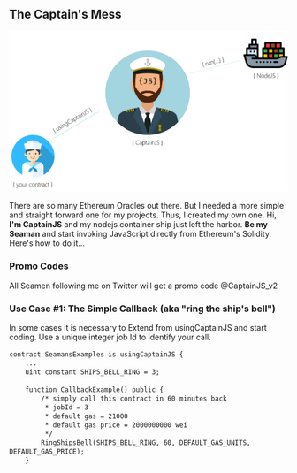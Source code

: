## The Captain's Mess

![useful image](Captain.jpg)

There are so many Ethereum Oracles out there. But I needed a more simple and straight forward one for my projects. Thus, I created my own one. 
Hi, **I'm CaptainJS** and my nodejs container ship just left the harbor. **Be my Seaman** and start invoking JavaScript directly from Ethereum's Solidity. Here's how to do it...  

### Promo Codes

All Seamen following me on Twitter will get a promo code @CaptainJS_v2

### Use Case #1: The Simple Callback (aka "ring the ship's bell")

In some cases it is necessary to Extend from usingCaptainJS and start coding. Use a unique integer job Id to identify your call.

```
contract SeamansExamples is usingCaptainJS {
    ...
    uint constant SHIPS_BELL_RING = 3;

    function CallbackExample() public {
        /* simply call this contract in 60 minutes back
         * jobId = 3
         * default gas = 21000
         * default gas price = 2000000000 wei
         */
        RingShipsBell(SHIPS_BELL_RING, 60, DEFAULT_GAS_UNITS, DEFAULT_GAS_PRICE);
    }
    
    
```

